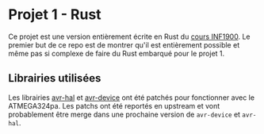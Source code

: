 # Projet 1 - Rust
Ce projet est une version entièrement écrite en Rust du [cours INF1900](https://cours.polymtl.ca/inf1900/). Le premier but de ce repo est de montrer qu'il est entièrement possible et même pas si complexe de faire du Rust embarqué pour le projet 1.
## Librairies utilisées
Les librairies [avr-hal](https://github.com/marcantoinem/avr-hal) et [avr-device](https://github.com/marcantoinem/avr-device) ont été patchés pour fonctionner avec le ATMEGA324pa. Les patchs ont été reportés en upstream et vont probablement être merge dans une prochaine version de `avr-device` et `avr-hal`.